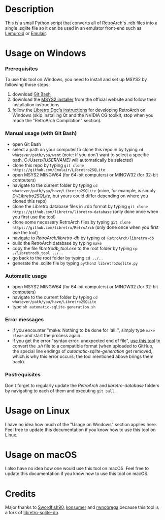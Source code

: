 # Description
This is a small Python script that converts all of RetroArch's .rdb files into a single .sqlite file so it can be used in an emulator front-end such as [Lemuroid](https://github.com/Swordfish90/Lemuroid) or [Emulair](https://github.com/RaduBratan/Emulair).

# Usage on Windows
### Prerequisites
To use this tool on Windows, you need to install and set up MSYS2 by following those steps:
1. download [Git Bash](https://git-scm.com/download/win)
2. download the [MSYS2 installer](https://www.msys2.org/) from the official website and follow their installation instructions
3. follow the [Libretro Doc's instructions](https://docs.libretro.com/development/retroarch/compilation/windows/) for developing RetroArch on Windows (skip installing Qt and the NVIDIA CG toolkit, stop when you reach the "RetroArch Compilation" section).

### Manual usage (with Git Bash)
- open Git Bash
- select a path on your computer to clone this repo in by typing `cd whatever/path/you/want` (note: if you don't want to select a specific path, *C:/Users/[USERNAME]* will automatically be selected)
- clone this repo by typing `git clone https://github.com/Emulair/Libretro2SQLite`
- open MSYS2 MINGW64 (for 64-bit computers) or MINGW32 (for 32-bit computers)
- navigate to the current folder by typing `cd whatever/path/you/have/Libretro2SQLite` (mine, for example, is simply *D:/Libretro2SQLite*, but yours could differ depending on where you cloned this repo)
- clone the Libretro database files in .rdb format by typing `git clone https://github.com/libretro/libretro-database` (only done once when you first use the tool)
- clone some necessary RetroArch files by typing `git clone https://github.com/libretro/RetroArch` (only done once when you first use the tool)
- navigate to *RetroArch/libretro-db* by typing `cd RetroArch/libretro-db`
- build the RetroArch database by typing `make`
- copy the file *libretrodb_tool.exe* to the root folder by typing `cp ./libretrodb_tool ../..`
- go back to the root folder by typing `cd ../..`
- generate the .sqlite file by typing `python3 libretro2sqlite.py`

### Automatic usage
- open MSYS2 MINGW64 (for 64-bit computers) or MINGW32 (for 32-bit computers)
- navigate to the current folder by typing `cd whatever/path/you/have/Libretro2SQLite`
- type `sh automatic-sqlite-generation.sh`

### Error messages
- if you encounter "make: Nothing to be done for 'all'.", simply type `make clean` and start the process again.
- if you get the error "syntax error: unexpected end of file", [use this tool](https://toolslick.com/conversion/text/dos-to-unix) to convert the *.sh* file to a compatible format (when uploaded to GitHub, the special line endings of *automatic-sqlite-generation* get removed, which is why this error occurs; the tool mentioned above brings them back).

### Postrequisites
Don't forget to regularly update the *RetroArch* and *libretro-database* folders by navigating to each of them and executing `git pull`.

# Usage on Linux
I have no idea how much of the "Usage on Windows" section applies here. Feel free to update this documentation if you know how to use this tool on Linux.

# Usage on macOS
I also have no idea how one would use this tool on macOS. Feel free to update this documentation if you know how to use this tool on macOS.

# Credits
Major thanks to [Swordfish90](https://github.com/Swordfish90), [konsumer](https://github.com/konsumer) and [rwnobrega](https://github.com/rwnobrega) because this tool is a fork of [libretro-sqlite-db](https://github.com/Swordfish90/libretro-sqlite-db).
